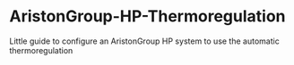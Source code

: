 # AristonGroup-HP-Thermoregulation
Little guide to configure an AristonGroup HP system to use the automatic thermoregulation
